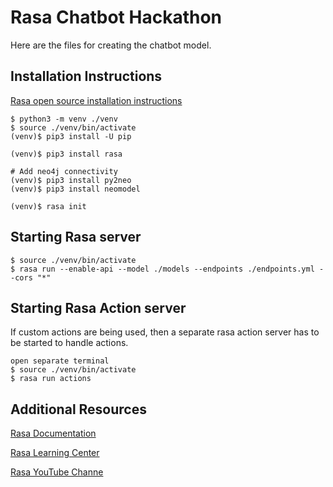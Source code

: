 # Rasa Chatbot Hackathon
Here are the files for creating the chatbot model.  

## Installation Instructions
[Rasa open source installation instructions](https://rasa.com/docs/rasa/installation/)

```
$ python3 -m venv ./venv
$ source ./venv/bin/activate
(venv)$ pip3 install -U pip

(venv)$ pip3 install rasa

# Add neo4j connectivity
(venv)$ pip3 install py2neo
(venv)$ pip3 install neomodel

(venv)$ rasa init
```

## Starting Rasa server
```
$ source ./venv/bin/activate
$ rasa run --enable-api --model ./models --endpoints ./endpoints.yml --cors "*"
```

## Starting Rasa Action server
If custom actions are being used, then a separate rasa action server has to be started to handle actions.

```
open separate terminal
$ source ./venv/bin/activate
$ rasa run actions
```

## Additional Resources
[Rasa Documentation](https://rasa.com/docs/)

[Rasa Learning Center](https://learning.rasa.com/)

[Rasa YouTube Channe](https://www.youtube.com/channel/UCJ0V6493mLvqdiVwOKWBODQ                                                                                          )
